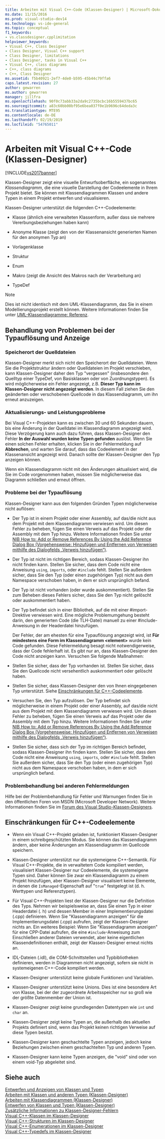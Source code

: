 ```yaml
---
title: Arbeiten mit Visual C++-Code (Klassen-Designer) | Microsoft-Dokumentation
ms.date: 11/15/2016
ms.prod: visual-studio-dev14
ms.technology: vs-ide-general
ms.topic: conceptual
f1_keywords:
- vs.classdesigner.cpplimitation
helpviewer_keywords:
- Visual C++, Class Designer
- Class Designer, Visual C++ support
- Class Designer, limitations
- Class Designer, tasks in Visual C++
- Visual C++, class diagrams
- C++, class diagrams
- C++, Class Designer
ms.assetid: f5b40921-2ef7-4de0-b595-45b44c79ffa6
caps.latest.revision: 27
author: gewarren
ms.author: gewarren
manager: jillfra
ms.openlocfilehash: 90f0c73abb33a2da9c2735bcbc16b5559437bc65
ms.sourcegitcommit: a83c60bb00bf95e6bea037f0e1b9696c64deda3c
ms.translationtype: MTE95
ms.contentlocale: de-DE
ms.lasthandoff: 02/19/2019
ms.locfileid: "54765011"
---
```

# <a name="working-with-visual-c-code-class-designer"></a>Arbeiten mit Visual C++-Code (Klassen-Designer)
[!INCLUDE[vs2017banner](../includes/vs2017banner.md)]

Klassen-Designer zeigt eine visuelle Entwurfsoberfläche, ein sogenanntes *Klassendiagramm*, die eine visuelle Darstellung der Codeelemente in Ihrem Projekt bietet. Sie können mit Klassendiagrammen Klassen und andere Typen in einem Projekt entwerfen und visualisieren.  
  
 Klassen-Designer unterstützt die folgenden C++-Codeelemente:  
  
-   Klasse (ähnlich eine verwalteten Klassenform, außer dass sie mehrere Vererbungsbeziehungen haben kann)  
  
-   Anonyme Klasse (zeigt den von der Klassenansicht generierten Namen für den anonymen Typ an)  
  
-   Vorlagenklasse  
  
-   Struktur  
  
-   Enum  
  
-   Makro (zeigt die Ansicht des Makros nach der Verarbeitung an)  
  
-   TypeDef  
  
> [!NOTE]
>  Dies ist nicht identisch mit dem UML-Klassendiagramm, das Sie in einem Modellierungsprojekt erstellt können. Weitere Informationen finden Sie unter [UML-Klassendiagramme: Referenz](../modeling/uml-class-diagrams-reference.md).  
  
## <a name="troubleshooting-type-resolution-and-display-issues"></a>Behandlung von Problemen bei der Typauflösung und Anzeige  
  
### <a name="location-of-source-files"></a>Speicherort der Quelldateien  
 Klassen-Designer merkt sich nicht den Speicherort der Quelldateien. Wenn Sie die Projektstruktur ändern oder Quelldateien im Projekt verschieben, kann Klassen-Designer daher den Typ "vergessen" (insbesondere den Quelltyp einer TypeDef, von Basisklassen oder von Zuordnungstypen). Es wird möglicherweise ein Fehler angezeigt, z.B. **Dieser Typ kann im Klassen-Designer nicht angezeigt werden**. In diesem Fall ziehen Sie den geänderten oder verschobenen Quellcode in das Klassendiagramm, um ihn erneut anzuzeigen.  
  
### <a name="update-and-performance-issues"></a>Aktualisierungs- und Leistungsprobleme  
 Bei Visual C++-Projekten kann es zwischen 30 und 60 Sekunden dauern, bis eine Änderung in der Quelldatei im Klassendiagramm angezeigt wird. Diese Verzögerung kann auch dazu führen, dass Klassen-Designer den Fehler **In der Auswahl wurden keine Typen gefunden** auslöst. Wenn Sie einen solchen Fehler erhalten, klicken Sie in der Fehlermeldung auf **Abbrechen**, und warten Sie darauf, dass das Codeelement in der Klassenansicht angezeigt wird. Danach sollte der Klassen-Designer den Typ anzeigen können.  
  
 Wenn ein Klassendiagramm nicht mit den Änderungen aktualisiert wird, die Sie im Code vorgenommen haben, müssen Sie möglicherweise das Diagramm schließen und erneut öffnen.  
  
### <a name="type-resolution-issues"></a>Probleme bei der Typauflösung  
 Klassen-Designer kann aus den folgenden Gründen Typen möglicherweise nicht auflösen:  
  
- Der Typ ist in einem Projekt oder einer Assembly, auf das/die nicht aus dem Projekt mit dem Klassendiagramm verwiesen wird. Um diesen Fehler zu beheben, fügen Sie einen Verweis auf das Projekt oder die Assembly mit dem Typ hinzu. Weitere Informationen finden Sie unter [NIB How to: Add or Remove References By Using the Add Reference Dialog Box (Vorgehensweise: Hinzufügen und Entfernen von Verweisen mithilfe des Dialogfelds „Verweis hinzufügen“)](http://msdn.microsoft.com/3bd75d61-f00c-47c0-86a2-dd1f20e231c9).  
  
- Der Typ ist nicht im richtigen Bereich, sodass Klassen-Designer ihn nicht finden kann. Stellen Sie sicher, dass dem Code nicht eine Anweisung `using`, `imports`, oder `#include` fehlt. Stellen Sie außerdem sicher, dass Sie den Typ (oder einen zugehörigen Typ) nicht aus dem Namespace verschoben haben, in dem er sich ursprünglich befand.  
  
- Der Typ ist nicht vorhanden (oder wurde auskommentiert). Stellen Sie zum Beheben dieses Fehlers sicher, dass Sie den Typ nicht gelöscht oder auskommentiert haben.  
  
- Der Typ befindet sich in einer Bibliothek, auf die mit einer #import-Direktive verwiesen wird. Eine mögliche Problemumgehung besteht darin, den generierten Code (die TLH-Datei) manuell zu einer #include-Anweisung in der Headerdatei hinzufügen.  
  
  Der Fehler, der am ehesten für eine Typauflösung angezeigt wird, ist **Für mindestens eine Form im Klassendiagramm \<element>** wurde kein Code gefunden. Diese Fehlermeldung besagt nicht notwendigerweise, dass der Code fehlerhaft ist. Es gibt nur an, dass Klassen-Designer den Code nicht anzeigen kann. Versuchen Sie folgende Maßnahmen:  
  
- Stellen Sie sicher, dass der Typ vorhanden ist. Stellen Sie sicher, dass Sie den Quellcode nicht versehentlich auskommentiert oder gelöscht haben.  
  
- Stellen Sie sicher, dass Klassen-Designer den von Ihnen eingegebenen Typ unterstützt. Siehe [Einschränkungen für C++-Codeelemente](#limitations).  
  
- Versuchen Sie, den Typ aufzulösen. Der Typ befindet sich möglicherweise in einem Projekt oder einer Assembly, auf das/die nicht aus dem Projekt mit dem Klassendiagramm verwiesen wird. Um diesen Fehler zu beheben, fügen Sie einen Verweis auf das Projekt oder die Assembly mit dem Typ hinzu. Weitere Informationen finden Sie unter [NIB How to: Add or Remove References By Using the Add Reference Dialog Box (Vorgehensweise: Hinzufügen und Entfernen von Verweisen mithilfe des Dialogfelds „Verweis hinzufügen“)](http://msdn.microsoft.com/3bd75d61-f00c-47c0-86a2-dd1f20e231c9).  
  
- Stellen Sie sicher, dass sich der Typ im richtigen Bereich befindet, sodass Klassen-Designer ihn finden kann. Stellen Sie sicher, dass dem Code nicht eine Anweisung `using`, `imports`, oder `#include` fehlt. Stellen Sie außerdem sicher, dass Sie den Typ (oder einen zugehörigen Typ) nicht aus dem Namespace verschoben haben, in dem er sich ursprünglich befand.  
  
### <a name="troubleshooting-other-error-messages"></a>Problembehandlung bei anderen Fehlermeldungen  
 Hilfe bei der Problembehandlung für Fehler und Warnungen finden Sie in den öffentlichen Foren von MSDN (Microsoft Developer Network). Weitere Informationen finden Sie im [Forum des Visual Studio-Klassen-Designers](http://go.microsoft.com/fwlink/?linkid=160754).  
  
##  <a name="limitations"></a> Einschränkungen für C++-Codeelemente  
  
-   Wenn ein Visual C++-Projekt geladen ist, funktioniert Klassen-Designer in einem schreibgeschützten Modus. Sie können das Klassendiagramm ändern, aber keine Änderungen am Klassendiagramm im Quellcode speichern.  
  
-   Klassen-Designer unterstützt nur die systemeigene C++-Semantik. Für Visual C++-Projekte, die in verwaltetem Code kompiliert werden, visualisiert Klassen-Designer nur Codeelemente, die systemeigene Typen sind. Daher können Sie zwar ein Klassendiagramm zu einem Projekt hinzufügen, aber Klassen-Designer visualisiert keine Elemente, in denen die `IsManaged`-Eigenschaft auf "`true`" festgelegt ist (d. h. Werttypen und Referenztypen).  
  
-   Für Visual C++-Projekten liest der Klassen-Designer nur die Definition des Typs. Nehmen wir beispielsweise an, dass Sie einen Typ in einer Headerdatei (. h) und dessen Member in einer Implementierungsdatei (.cpp) definieren. Wenn Sie "Klassendiagramm anzeigen" für die Implementierungsdatei (.cpp) aufrufen, zeigt der Klassen-Designer nichts an. Ein weiteres Beispiel: Wenn Sie "Klassendiagramm anzeigen" für eine CPP-Datei aufrufen, die eine `#include`-Anweisung zum Einschließen anderer Dateien verwendet, aber keine eigentlichen Klassendefinitionen enthält, zeigt der Klassen-Designer erneut nichts an.  
  
-   IDL-Dateien (.idl), die COM-Schnittstellen und Typbibliotheken definieren, werden in Diagrammen nicht angezeigt, sofern sie nicht in systemeigenen C++-Code kompiliert werden.  
  
-   Klassen-Designer unterstützt keine globale Funktionen und Variablen.  
  
-   Klassen-Designer unterstützt keine Unions. Dies ist eine besondere Art von Klasse, bei der der zugeordnete Arbeitsspeicher nur so groß wie der größte Datenmember der Union ist.  
  
-   Klassen-Designer zeigt keine grundlegenden Datentypen wie `int` und `char` an.  
  
-   Klassen-Designer zeigt keine Typen an, die außerhalb des aktuellen Projekts definiert sind, wenn das Projekt keinen richtigen Verweise auf diese Typen besitzt.  
  
-   Klassen-Designer kann geschachtelte Typen anzeigen, jedoch keine Beziehungen zwischen einem geschachtelten Typ und anderen Typen.  
  
-   Klassen-Designer kann keine Typen anzeigen, die "void" sind oder von einem void-Typ abgeleitet sind.  
  
## <a name="see-also"></a>Siehe auch  
 [Entwerfen und Anzeigen von Klassen und Typen](../ide/designing-and-viewing-classes-and-types.md)   
 [Arbeiten mit Klassen und anderen Typen (Klassen-Designer)](../ide/working-with-classes-and-other-types-class-designer.md)   
 [Arbeiten mit Klassendiagrammen (Klassen-Designer)](../ide/working-with-class-diagrams-class-designer.md)   
 [Entwerfen von Klassen und Typen (Klassen-Designer)](../ide/designing-classes-and-types-class-designer.md)   
 [Zusätzliche Informationen zu Klassen-Designer-Fehlern](../ide/additional-information-about-class-designer-errors.md)   
 [Visual C++-Klassen im Klassen-Designer](../ide/visual-cpp-classes-in-class-designer.md)   
 [Visual C++-Strukturen im Klassen-Designer](../ide/visual-cpp-structures-in-class-designer.md)   
 [Visual C++-Enumerationen im Klassen-Designer](../ide/visual-cpp-enumerations-in-class-designer.md)   
 [Visual C++-Typedefs im Klassen-Designer](../ide/visual-cpp-typedefs-in-class-designer.md)
